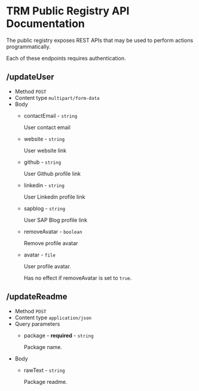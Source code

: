 # TRM Public Registry API Documentation

The public registry exposes REST APIs that may be used to perform actions programmatically.

Each of these endpoints requires authentication.

## /updateUser
- Method `POST`
- Content type `multipart/form-data`
- Body
    - contactEmail - `string`
    
        User contact email
        
    - website - `string`
    
        User website link
        
    - github - `string`
    
        User Github profile link
        
    - linkedin - `string`
    
        User Linkedin profile link
        
    - sapblog - `string`
    
        User SAP Blog profile link
        
    - removeAvatar - `boolean`
    
        Remove profile avatar
        
    - avatar - `file`
    
        User profile avatar.
        
        Has no effect if removeAvatar is set to `true`.

## /updateReadme
- Method `POST`
- Content type `application/json`
- Query parameters
    - package - **required** - `string`
    
        Package name.
- Body
    - rawText - `string`
    
        Package readme.
